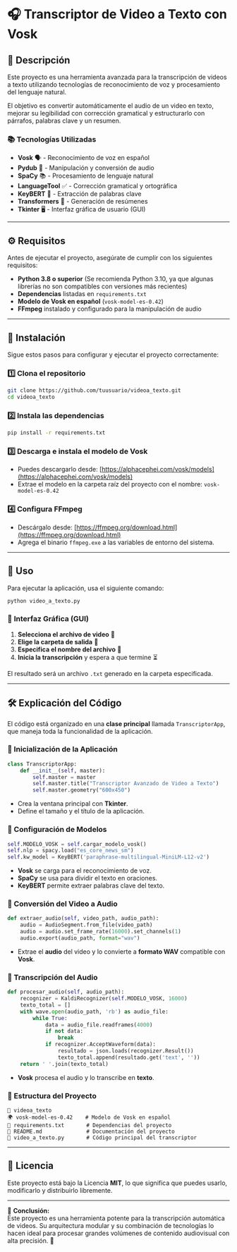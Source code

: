 # 🎧 Transcriptor de Video a Texto con Vosk

## 📌 Descripción
Este proyecto es una herramienta avanzada para la transcripción de videos a texto utilizando tecnologías de reconocimiento de voz y procesamiento del lenguaje natural.

El objetivo es convertir automáticamente el audio de un video en texto, mejorar su legibilidad con corrección gramatical y estructurarlo con párrafos, palabras clave y un resumen.

### **📚 Tecnologías Utilizadas**
- **Vosk** 🗣️ - Reconocimiento de voz en español
- **Pydub** 🎵 - Manipulación y conversión de audio
- **SpaCy** 📚 - Procesamiento de lenguaje natural
- **LanguageTool** ✅ - Corrección gramatical y ortográfica
- **KeyBERT** 🔑 - Extracción de palabras clave
- **Transformers** 🤖 - Generación de resúmenes
- **Tkinter** 🖥️ - Interfaz gráfica de usuario (GUI)

---

## ⚙️ **Requisitos**
Antes de ejecutar el proyecto, asegúrate de cumplir con los siguientes requisitos:

- **Python 3.8 o superior** (Se recomienda Python 3.10, ya que algunas librerías no son compatibles con versiones más recientes)
- **Dependencias** listadas en `requirements.txt`
- **Modelo de Vosk en español** (`vosk-model-es-0.42`)
- **FFmpeg** instalado y configurado para la manipulación de audio

---

## 👅 **Instalación**
Sigue estos pasos para configurar y ejecutar el proyecto correctamente:

### **1️⃣ Clona el repositorio**
```bash
git clone https://github.com/tuusuario/videoa_texto.git
cd videoa_texto
```

### **2️⃣ Instala las dependencias**
```bash
pip install -r requirements.txt
```

### **3️⃣ Descarga e instala el modelo de Vosk**
- Puedes descargarlo desde: [https://alphacephei.com/vosk/models](https://alphacephei.com/vosk/models)
- Extrae el modelo en la carpeta raíz del proyecto con el nombre: `vosk-model-es-0.42`

### **4️⃣ Configura FFmpeg**
- Descárgalo desde: [https://ffmpeg.org/download.html](https://ffmpeg.org/download.html)
- Agrega el binario `ffmpeg.exe` a las variables de entorno del sistema.

---

## 🚀 **Uso**
Para ejecutar la aplicación, usa el siguiente comando:

```bash
python video_a_texto.py
```

### 📂 **Interfaz Gráfica (GUI)**
1. **Selecciona el archivo de video** 🎥
2. **Elige la carpeta de salida** 📎
3. **Especifica el nombre del archivo** 📝
4. **Inicia la transcripción** y espera a que termine ⏳

El resultado será un archivo `.txt` generado en la carpeta especificada.

---

## 🛠️ **Explicación del Código**
El código está organizado en una **clase principal** llamada `TranscriptorApp`, que maneja toda la funcionalidad de la aplicación.

### **🔹 Inicialización de la Aplicación**
```python
class TranscriptorApp:
    def __init__(self, master):
        self.master = master
        self.master.title("Transcriptor Avanzado de Video a Texto")
        self.master.geometry("600x450")
```
- Crea la ventana principal con **Tkinter**.
- Define el tamaño y el título de la aplicación.

### **🔹 Configuración de Modelos**
```python
self.MODELO_VOSK = self.cargar_modelo_vosk()
self.nlp = spacy.load("es_core_news_sm")
self.kw_model = KeyBERT('paraphrase-multilingual-MiniLM-L12-v2')
```
- **Vosk** se carga para el reconocimiento de voz.
- **SpaCy** se usa para dividir el texto en oraciones.
- **KeyBERT** permite extraer palabras clave del texto.

### **🔹 Conversión del Video a Audio**
```python
def extraer_audio(self, video_path, audio_path):
    audio = AudioSegment.from_file(video_path)
    audio = audio.set_frame_rate(16000).set_channels(1)
    audio.export(audio_path, format="wav")
```
- Extrae el **audio** del video y lo convierte a **formato WAV** compatible con **Vosk**.

### **🔹 Transcripción del Audio**
```python
def procesar_audio(self, audio_path):
    recognizer = KaldiRecognizer(self.MODELO_VOSK, 16000)
    texto_total = []
    with wave.open(audio_path, 'rb') as audio_file:
        while True:
            data = audio_file.readframes(4000)
            if not data:
                break
            if recognizer.AcceptWaveform(data):
                resultado = json.loads(recognizer.Result())
                texto_total.append(resultado.get('text', ''))
    return ' '.join(texto_total)
```
- **Vosk** procesa el audio y lo transcribe en **texto**.

### **📂 Estructura del Proyecto**
```
📁 videoa_texto
🌍 vosk-model-es-0.42    # Modelo de Vosk en español
📝 requirements.txt       # Dependencias del proyecto
📝 README.md              # Documentación del proyecto
📝 video_a_texto.py       # Código principal del transcriptor
```

---

## 🐄 **Licencia**
Este proyecto está bajo la Licencia **MIT**, lo que significa que puedes usarlo, modificarlo y distribuirlo libremente.

---

🔹 **Conclusión:**  
Este proyecto es una herramienta potente para la transcripción automática de videos. Su arquitectura modular y su combinación de tecnologías lo hacen ideal para procesar grandes volúmenes de contenido audiovisual con alta precisión. 🚀

